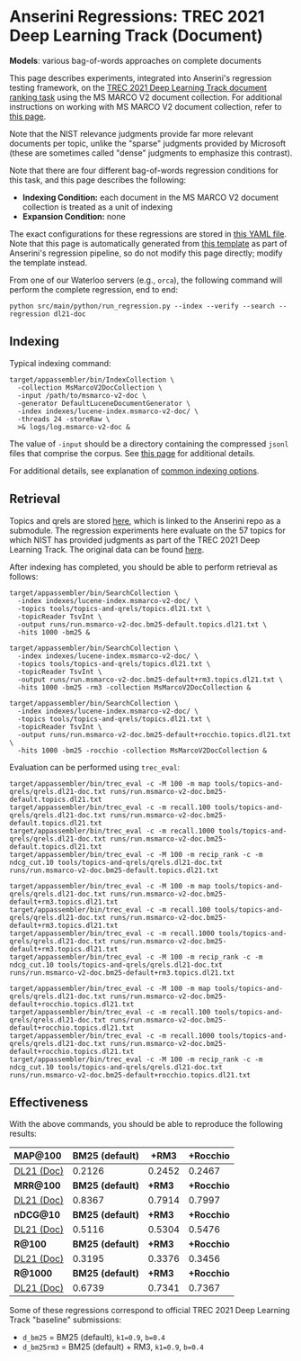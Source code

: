# Anserini Regressions: TREC 2021 Deep Learning Track (Document)

**Models**: various bag-of-words approaches on complete documents

This page describes experiments, integrated into Anserini's regression testing framework, on the [TREC 2021 Deep Learning Track document ranking task](https://trec.nist.gov/data/deep2021.html) using the MS MARCO V2 document collection.
For additional instructions on working with MS MARCO V2 document collection, refer to [this page](../../docs/experiments-msmarco-v2.md).

Note that the NIST relevance judgments provide far more relevant documents per topic, unlike the "sparse" judgments provided by Microsoft (these are sometimes called "dense" judgments to emphasize this contrast).

Note that there are four different bag-of-words regression conditions for this task, and this page describes the following:

+ **Indexing Condition:** each document in the MS MARCO V2 document collection is treated as a unit of indexing
+ **Expansion Condition:** none

The exact configurations for these regressions are stored in [this YAML file](../../src/main/resources/regression/dl21-doc.yaml).
Note that this page is automatically generated from [this template](../../src/main/resources/docgen/templates/dl21-doc.template) as part of Anserini's regression pipeline, so do not modify this page directly; modify the template instead.

From one of our Waterloo servers (e.g., `orca`), the following command will perform the complete regression, end to end:

```
python src/main/python/run_regression.py --index --verify --search --regression dl21-doc
```

## Indexing

Typical indexing command:

```
target/appassembler/bin/IndexCollection \
  -collection MsMarcoV2DocCollection \
  -input /path/to/msmarco-v2-doc \
  -generator DefaultLuceneDocumentGenerator \
  -index indexes/lucene-index.msmarco-v2-doc/ \
  -threads 24 -storeRaw \
  >& logs/log.msmarco-v2-doc &
```

The value of `-input` should be a directory containing the compressed `jsonl` files that comprise the corpus.
See [this page](../../docs/experiments-msmarco-v2.md) for additional details.

For additional details, see explanation of [common indexing options](../../docs/common-indexing-options.md).

## Retrieval

Topics and qrels are stored [here](https://github.com/castorini/anserini-tools/tree/master/topics-and-qrels), which is linked to the Anserini repo as a submodule.
The regression experiments here evaluate on the 57 topics for which NIST has provided judgments as part of the TREC 2021 Deep Learning Track.
The original data can be found [here](https://trec.nist.gov/data/deep2021.html).

After indexing has completed, you should be able to perform retrieval as follows:

```
target/appassembler/bin/SearchCollection \
  -index indexes/lucene-index.msmarco-v2-doc/ \
  -topics tools/topics-and-qrels/topics.dl21.txt \
  -topicReader TsvInt \
  -output runs/run.msmarco-v2-doc.bm25-default.topics.dl21.txt \
  -hits 1000 -bm25 &

target/appassembler/bin/SearchCollection \
  -index indexes/lucene-index.msmarco-v2-doc/ \
  -topics tools/topics-and-qrels/topics.dl21.txt \
  -topicReader TsvInt \
  -output runs/run.msmarco-v2-doc.bm25-default+rm3.topics.dl21.txt \
  -hits 1000 -bm25 -rm3 -collection MsMarcoV2DocCollection &

target/appassembler/bin/SearchCollection \
  -index indexes/lucene-index.msmarco-v2-doc/ \
  -topics tools/topics-and-qrels/topics.dl21.txt \
  -topicReader TsvInt \
  -output runs/run.msmarco-v2-doc.bm25-default+rocchio.topics.dl21.txt \
  -hits 1000 -bm25 -rocchio -collection MsMarcoV2DocCollection &
```

Evaluation can be performed using `trec_eval`:

```
target/appassembler/bin/trec_eval -c -M 100 -m map tools/topics-and-qrels/qrels.dl21-doc.txt runs/run.msmarco-v2-doc.bm25-default.topics.dl21.txt
target/appassembler/bin/trec_eval -c -m recall.100 tools/topics-and-qrels/qrels.dl21-doc.txt runs/run.msmarco-v2-doc.bm25-default.topics.dl21.txt
target/appassembler/bin/trec_eval -c -m recall.1000 tools/topics-and-qrels/qrels.dl21-doc.txt runs/run.msmarco-v2-doc.bm25-default.topics.dl21.txt
target/appassembler/bin/trec_eval -c -M 100 -m recip_rank -c -m ndcg_cut.10 tools/topics-and-qrels/qrels.dl21-doc.txt runs/run.msmarco-v2-doc.bm25-default.topics.dl21.txt

target/appassembler/bin/trec_eval -c -M 100 -m map tools/topics-and-qrels/qrels.dl21-doc.txt runs/run.msmarco-v2-doc.bm25-default+rm3.topics.dl21.txt
target/appassembler/bin/trec_eval -c -m recall.100 tools/topics-and-qrels/qrels.dl21-doc.txt runs/run.msmarco-v2-doc.bm25-default+rm3.topics.dl21.txt
target/appassembler/bin/trec_eval -c -m recall.1000 tools/topics-and-qrels/qrels.dl21-doc.txt runs/run.msmarco-v2-doc.bm25-default+rm3.topics.dl21.txt
target/appassembler/bin/trec_eval -c -M 100 -m recip_rank -c -m ndcg_cut.10 tools/topics-and-qrels/qrels.dl21-doc.txt runs/run.msmarco-v2-doc.bm25-default+rm3.topics.dl21.txt

target/appassembler/bin/trec_eval -c -M 100 -m map tools/topics-and-qrels/qrels.dl21-doc.txt runs/run.msmarco-v2-doc.bm25-default+rocchio.topics.dl21.txt
target/appassembler/bin/trec_eval -c -m recall.100 tools/topics-and-qrels/qrels.dl21-doc.txt runs/run.msmarco-v2-doc.bm25-default+rocchio.topics.dl21.txt
target/appassembler/bin/trec_eval -c -m recall.1000 tools/topics-and-qrels/qrels.dl21-doc.txt runs/run.msmarco-v2-doc.bm25-default+rocchio.topics.dl21.txt
target/appassembler/bin/trec_eval -c -M 100 -m recip_rank -c -m ndcg_cut.10 tools/topics-and-qrels/qrels.dl21-doc.txt runs/run.msmarco-v2-doc.bm25-default+rocchio.topics.dl21.txt
```

## Effectiveness

With the above commands, you should be able to reproduce the following results:

| **MAP@100**                                                                                                  | **BM25 (default)**| **+RM3**  | **+Rocchio**|
|:-------------------------------------------------------------------------------------------------------------|-----------|-----------|-----------|
| [DL21 (Doc)](https://microsoft.github.io/msmarco/TREC-Deep-Learning)                                         | 0.2126    | 0.2452    | 0.2467    |
| **MRR@100**                                                                                                  | **BM25 (default)**| **+RM3**  | **+Rocchio**|
| [DL21 (Doc)](https://microsoft.github.io/msmarco/TREC-Deep-Learning)                                         | 0.8367    | 0.7914    | 0.7997    |
| **nDCG@10**                                                                                                  | **BM25 (default)**| **+RM3**  | **+Rocchio**|
| [DL21 (Doc)](https://microsoft.github.io/msmarco/TREC-Deep-Learning)                                         | 0.5116    | 0.5304    | 0.5476    |
| **R@100**                                                                                                    | **BM25 (default)**| **+RM3**  | **+Rocchio**|
| [DL21 (Doc)](https://microsoft.github.io/msmarco/TREC-Deep-Learning)                                         | 0.3195    | 0.3376    | 0.3456    |
| **R@1000**                                                                                                   | **BM25 (default)**| **+RM3**  | **+Rocchio**|
| [DL21 (Doc)](https://microsoft.github.io/msmarco/TREC-Deep-Learning)                                         | 0.6739    | 0.7341    | 0.7367    |

Some of these regressions correspond to official TREC 2021 Deep Learning Track "baseline" submissions:

+ `d_bm25` = BM25 (default), `k1=0.9`, `b=0.4`
+ `d_bm25rm3` = BM25 (default) + RM3, `k1=0.9`, `b=0.4`
